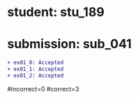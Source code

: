 # student: stu_189
# submission: sub_041

```diff
+ ex01_0: Accepted
+ ex01_1: Accepted
+ ex01_2: Accepted
```
#incorrect=0
#correct=3
